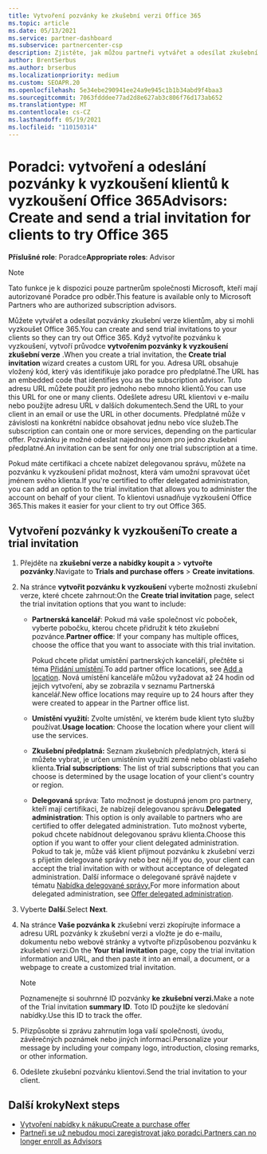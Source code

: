 ```yaml
---
title: Vytvoření pozvánky ke zkušební verzi Office 365
ms.topic: article
ms.date: 05/13/2021
ms.service: partner-dashboard
ms.subservice: partnercenter-csp
description: Zjistěte, jak můžou partneři vytvářet a odesílat zkušební pozvánky pro klienty a vyzkoušet si Office 365. Partneři jsou mnohem oprávněným poradcem pro odběr.
author: BrentSerbus
ms.author: brserbus
ms.localizationpriority: medium
ms.custom: SEOAPR.20
ms.openlocfilehash: 5e34ebe290941ee24a9e945c1b1b34abd9f4baa3
ms.sourcegitcommit: 7063fdddee77ad2d8e627ab3c806f76d173ab652
ms.translationtype: MT
ms.contentlocale: cs-CZ
ms.lasthandoff: 05/19/2021
ms.locfileid: "110150314"
---
```

# <a name="advisors-create-and-send-a-trial-invitation-for-clients-to-try-office-365"></a><span data-ttu-id="fa6a0-104">Poradci: vytvoření a odeslání pozvánky k vyzkoušení klientů k vyzkoušení Office 365</span><span class="sxs-lookup"><span data-stu-id="fa6a0-104">Advisors: Create and send a trial invitation for clients to try Office 365</span></span>


<span data-ttu-id="fa6a0-105">**Příslušné role**: Poradce</span><span class="sxs-lookup"><span data-stu-id="fa6a0-105">**Appropriate roles**: Advisor</span></span>

> [!NOTE]
> <span data-ttu-id="fa6a0-106">Tato funkce je k dispozici pouze partnerům společnosti Microsoft, kteří mají autorizované Poradce pro odběr.</span><span class="sxs-lookup"><span data-stu-id="fa6a0-106">This feature is available only to Microsoft Partners who are authorized subscription advisors.</span></span>

<span data-ttu-id="fa6a0-107">Můžete vytvářet a odesílat pozvánky zkušební verze klientům, aby si mohli vyzkoušet Office 365.</span><span class="sxs-lookup"><span data-stu-id="fa6a0-107">You can create and send trial invitations to your clients so they can try out Office 365.</span></span> <span data-ttu-id="fa6a0-108">Když vytvoříte pozvánku k vyzkoušení, vytvoří průvodce **vytvořením pozvánky k vyzkoušení zkušební verze** .</span><span class="sxs-lookup"><span data-stu-id="fa6a0-108">When you create a trial invitation, the **Create trial invitation** wizard creates a custom URL for you.</span></span> <span data-ttu-id="fa6a0-109">Adresa URL obsahuje vložený kód, který vás identifikuje jako poradce pro předplatné.</span><span class="sxs-lookup"><span data-stu-id="fa6a0-109">The URL has an embedded code that identifies you as the subscription advisor.</span></span> <span data-ttu-id="fa6a0-110">Tuto adresu URL můžete použít pro jednoho nebo mnoho klientů.</span><span class="sxs-lookup"><span data-stu-id="fa6a0-110">You can use this URL for one or many clients.</span></span> <span data-ttu-id="fa6a0-111">Odešlete adresu URL klientovi v e-mailu nebo použijte adresu URL v dalších dokumentech.</span><span class="sxs-lookup"><span data-stu-id="fa6a0-111">Send the URL to your client in an email or use the URL in other documents.</span></span> <span data-ttu-id="fa6a0-112">Předplatné může v závislosti na konkrétní nabídce obsahovat jednu nebo více služeb.</span><span class="sxs-lookup"><span data-stu-id="fa6a0-112">The subscription can contain one or more services, depending on the particular offer.</span></span> <span data-ttu-id="fa6a0-113">Pozvánku je možné odeslat najednou jenom pro jedno zkušební předplatné.</span><span class="sxs-lookup"><span data-stu-id="fa6a0-113">An invitation can be sent for only one trial subscription at a time.</span></span>

<span data-ttu-id="fa6a0-114">Pokud máte certifikaci a chcete nabízet delegovanou správu, můžete na pozvánku k vyzkoušení přidat možnost, která vám umožní spravovat účet jménem svého klienta.</span><span class="sxs-lookup"><span data-stu-id="fa6a0-114">If you're certified to offer delegated administration, you can add an option to the trial invitation that allows you to administer the account on behalf of your client.</span></span> <span data-ttu-id="fa6a0-115">To klientovi usnadňuje vyzkoušení Office 365.</span><span class="sxs-lookup"><span data-stu-id="fa6a0-115">This makes it easier for your client to try out Office 365.</span></span>

## <a name="to-create-a-trial-invitation"></a><span data-ttu-id="fa6a0-116">Vytvoření pozvánky k vyzkoušení</span><span class="sxs-lookup"><span data-stu-id="fa6a0-116">To create a trial invitation</span></span>

1. <span data-ttu-id="fa6a0-117">Přejděte na **zkušební verze a nabídky koupit a**  >  **vytvořte pozvánky**.</span><span class="sxs-lookup"><span data-stu-id="fa6a0-117">Navigate to **Trials and purchase offers** > **Create invitations**.</span></span>

2. <span data-ttu-id="fa6a0-118">Na stránce **vytvořit pozvánku k vyzkoušení** vyberte možnosti zkušební verze, které chcete zahrnout:</span><span class="sxs-lookup"><span data-stu-id="fa6a0-118">On the **Create trial invitation** page, select the trial invitation options that you want to include:</span></span>

    - <span data-ttu-id="fa6a0-119">**Partnerská kancelář**: Pokud má vaše společnost víc poboček, vyberte pobočku, kterou chcete přidružit k této zkušební pozvánce.</span><span class="sxs-lookup"><span data-stu-id="fa6a0-119">**Partner office**: If your company has multiple offices, choose the office that you want to associate with this trial invitation.</span></span>

        <span data-ttu-id="fa6a0-120">Pokud chcete přidat umístění partnerských kanceláří, přečtěte si téma [Přidání umístění](manage-locations.md).</span><span class="sxs-lookup"><span data-stu-id="fa6a0-120">To add partner office locations, see [Add a location](manage-locations.md).</span></span> <span data-ttu-id="fa6a0-121">Nová umístění kanceláře můžou vyžadovat až 24 hodin od jejich vytvoření, aby se zobrazila v seznamu Partnerská kancelář.</span><span class="sxs-lookup"><span data-stu-id="fa6a0-121">New office locations may require up to 24 hours after they were created to appear in the Partner office list.</span></span>

    - <span data-ttu-id="fa6a0-122">**Umístění využití:** Zvolte umístění, ve kterém bude klient tyto služby používat.</span><span class="sxs-lookup"><span data-stu-id="fa6a0-122">**Usage location**: Choose the location where your client will use the services.</span></span>
    - <span data-ttu-id="fa6a0-123">**Zkušební předplatná:** Seznam zkušebních předplatných, která si můžete vybrat, je určen umístěním využití země nebo oblasti vašeho klienta.</span><span class="sxs-lookup"><span data-stu-id="fa6a0-123">**Trial subscriptions**: The list of trial subscriptions that you can choose is determined by the usage location of your client's country or region.</span></span>
    - <span data-ttu-id="fa6a0-124">**Delegovaná** správa: Tato možnost je dostupná jenom pro partnery, kteří mají certifikaci, že nabízejí delegovanou správu.</span><span class="sxs-lookup"><span data-stu-id="fa6a0-124">**Delegated administration**: This option is only available to partners who are certified to offer delegated administration.</span></span> <span data-ttu-id="fa6a0-125">Tuto možnost vyberte, pokud chcete nabídnout delegovanou správu klienta.</span><span class="sxs-lookup"><span data-stu-id="fa6a0-125">Choose this option if you want to offer your client delegated administration.</span></span> <span data-ttu-id="fa6a0-126">Pokud to tak je, může váš klient přijmout pozvánku k zkušební verzi s přijetím delegované správy nebo bez něj.</span><span class="sxs-lookup"><span data-stu-id="fa6a0-126">If you do, your client can accept the trial invitation with or without acceptance of delegated administration.</span></span> <span data-ttu-id="fa6a0-127">Další informace o delegované správě najdete v tématu [Nabídka delegované správy.](customers-revoke-admin-privileges.md)</span><span class="sxs-lookup"><span data-stu-id="fa6a0-127">For more information about delegated administration, see [Offer delegated administration](customers-revoke-admin-privileges.md).</span></span>

3. <span data-ttu-id="fa6a0-128">Vyberte **Další**.</span><span class="sxs-lookup"><span data-stu-id="fa6a0-128">Select **Next**.</span></span>

4. <span data-ttu-id="fa6a0-129">Na stránce **Vaše pozvánka k** zkušební verzi zkopírujte informace a adresu URL pozvánky k zkušební verzi a vložte je do e-mailu, dokumentu nebo webové stránky a vytvořte přizpůsobenou pozvánku k zkušební verzi.</span><span class="sxs-lookup"><span data-stu-id="fa6a0-129">On the **Your trial invitation** page, copy the trial invitation information and URL, and then paste it into an email, a document, or a webpage to create a customized trial invitation.</span></span>

    > [!NOTE]
    > <span data-ttu-id="fa6a0-130">Poznamenejte si souhrnné ID pozvánky **ke zkušební verzi.**</span><span class="sxs-lookup"><span data-stu-id="fa6a0-130">Make a note of the Trial invitation **summary ID**.</span></span> <span data-ttu-id="fa6a0-131">Toto ID použijte ke sledování nabídky.</span><span class="sxs-lookup"><span data-stu-id="fa6a0-131">Use this ID to track the offer.</span></span>

5. <span data-ttu-id="fa6a0-132">Přizpůsobte si zprávu zahrnutím loga vaší společnosti, úvodu, závěrečných poznámek nebo jiných informací.</span><span class="sxs-lookup"><span data-stu-id="fa6a0-132">Personalize your message by including your company logo, introduction, closing remarks, or other information.</span></span>

6. <span data-ttu-id="fa6a0-133">Odešlete zkušební pozvánku klientovi.</span><span class="sxs-lookup"><span data-stu-id="fa6a0-133">Send the trial invitation to your client.</span></span>

## <a name="next-steps"></a><span data-ttu-id="fa6a0-134">Další kroky</span><span class="sxs-lookup"><span data-stu-id="fa6a0-134">Next steps</span></span>

- [<span data-ttu-id="fa6a0-135">Vytvoření nabídky k nákupu</span><span class="sxs-lookup"><span data-stu-id="fa6a0-135">Create a purchase offer</span></span>](advisor-create-a-purchase-offer.md)
- [<span data-ttu-id="fa6a0-136">Partneři se už nebudou moci zaregistrovat jako poradci.</span><span class="sxs-lookup"><span data-stu-id="fa6a0-136">Partners can no longer enroll as Advisors</span></span>](advisors-no-csp.md)
